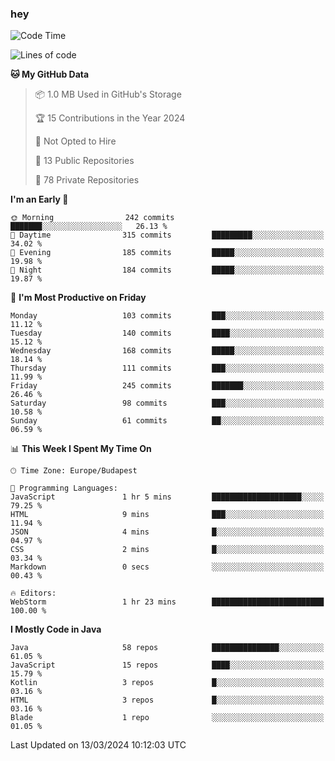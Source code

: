 ### hey

<!--START_SECTION:waka-->
![Code Time](http://img.shields.io/badge/Code%20Time-977%20hrs%2037%20mins-blue)

![Lines of code](https://img.shields.io/badge/From%20Hello%20World%20I%27ve%20Written-1.1%20million%20lines%20of%20code-blue)

**🐱 My GitHub Data** 

> 📦 1.0 MB Used in GitHub's Storage 
 > 
> 🏆 15 Contributions in the Year 2024
 > 
> 🚫 Not Opted to Hire
 > 
> 📜 13 Public Repositories 
 > 
> 🔑 78 Private Repositories 
 > 
**I'm an Early 🐤** 

```text
🌞 Morning                242 commits         ███████░░░░░░░░░░░░░░░░░░   26.13 % 
🌆 Daytime                315 commits         █████████░░░░░░░░░░░░░░░░   34.02 % 
🌃 Evening                185 commits         █████░░░░░░░░░░░░░░░░░░░░   19.98 % 
🌙 Night                  184 commits         █████░░░░░░░░░░░░░░░░░░░░   19.87 % 
```
📅 **I'm Most Productive on Friday** 

```text
Monday                   103 commits         ███░░░░░░░░░░░░░░░░░░░░░░   11.12 % 
Tuesday                  140 commits         ████░░░░░░░░░░░░░░░░░░░░░   15.12 % 
Wednesday                168 commits         █████░░░░░░░░░░░░░░░░░░░░   18.14 % 
Thursday                 111 commits         ███░░░░░░░░░░░░░░░░░░░░░░   11.99 % 
Friday                   245 commits         ███████░░░░░░░░░░░░░░░░░░   26.46 % 
Saturday                 98 commits          ███░░░░░░░░░░░░░░░░░░░░░░   10.58 % 
Sunday                   61 commits          ██░░░░░░░░░░░░░░░░░░░░░░░   06.59 % 
```


📊 **This Week I Spent My Time On** 

```text
🕑︎ Time Zone: Europe/Budapest

💬 Programming Languages: 
JavaScript               1 hr 5 mins         ████████████████████░░░░░   79.25 % 
HTML                     9 mins              ███░░░░░░░░░░░░░░░░░░░░░░   11.94 % 
JSON                     4 mins              █░░░░░░░░░░░░░░░░░░░░░░░░   04.97 % 
CSS                      2 mins              █░░░░░░░░░░░░░░░░░░░░░░░░   03.34 % 
Markdown                 0 secs              ░░░░░░░░░░░░░░░░░░░░░░░░░   00.43 % 

🔥 Editors: 
WebStorm                 1 hr 23 mins        █████████████████████████   100.00 % 
```

**I Mostly Code in Java** 

```text
Java                     58 repos            ███████████████░░░░░░░░░░   61.05 % 
JavaScript               15 repos            ████░░░░░░░░░░░░░░░░░░░░░   15.79 % 
Kotlin                   3 repos             █░░░░░░░░░░░░░░░░░░░░░░░░   03.16 % 
HTML                     3 repos             █░░░░░░░░░░░░░░░░░░░░░░░░   03.16 % 
Blade                    1 repo              ░░░░░░░░░░░░░░░░░░░░░░░░░   01.05 % 
```




 Last Updated on 13/03/2024 10:12:03 UTC
<!--END_SECTION:waka-->
